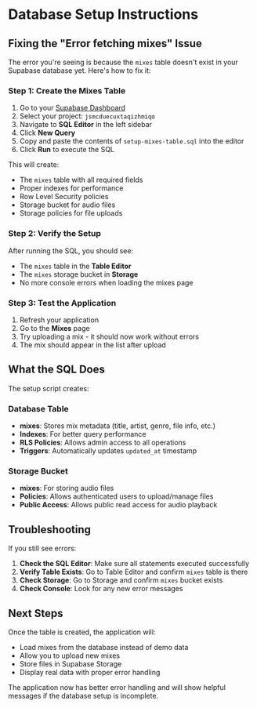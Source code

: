 # Database Setup Instructions

## Fixing the "Error fetching mixes" Issue

The error you're seeing is because the `mixes` table doesn't exist in your Supabase database yet. Here's how to fix it:

### Step 1: Create the Mixes Table

1. Go to your [Supabase Dashboard](https://supabase.com/dashboard)
2. Select your project: `jsmcduecuxtaqizhmiqo`
3. Navigate to **SQL Editor** in the left sidebar
4. Click **New Query**
5. Copy and paste the contents of `setup-mixes-table.sql` into the editor
6. Click **Run** to execute the SQL

This will create:
- The `mixes` table with all required fields
- Proper indexes for performance
- Row Level Security policies
- Storage bucket for audio files
- Storage policies for file uploads

### Step 2: Verify the Setup

After running the SQL, you should see:
- The `mixes` table in the **Table Editor**
- The `mixes` storage bucket in **Storage**
- No more console errors when loading the mixes page

### Step 3: Test the Application

1. Refresh your application
2. Go to the **Mixes** page
3. Try uploading a mix - it should now work without errors
4. The mix should appear in the list after upload

## What the SQL Does

The setup script creates:

### Database Table
- **mixes**: Stores mix metadata (title, artist, genre, file info, etc.)
- **Indexes**: For better query performance
- **RLS Policies**: Allows admin access to all operations
- **Triggers**: Automatically updates `updated_at` timestamp

### Storage Bucket
- **mixes**: For storing audio files
- **Policies**: Allows authenticated users to upload/manage files
- **Public Access**: Allows public read access for audio playback

## Troubleshooting

If you still see errors:

1. **Check the SQL Editor**: Make sure all statements executed successfully
2. **Verify Table Exists**: Go to Table Editor and confirm `mixes` table is there
3. **Check Storage**: Go to Storage and confirm `mixes` bucket exists
4. **Check Console**: Look for any new error messages

## Next Steps

Once the table is created, the application will:
- Load mixes from the database instead of demo data
- Allow you to upload new mixes
- Store files in Supabase Storage
- Display real data with proper error handling

The application now has better error handling and will show helpful messages if the database setup is incomplete.
